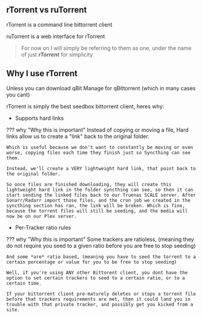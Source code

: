 ## rTorrent vs ruTorrent

rTorrent is a command line bittorrent client

ruTorrent is a web interface for rTorrent
> For now on I will simply be referring to them as one, under the name of just **_rTorrent_** for simplicity



## Why I use rTorrent

Unless you can download qBit Manage for qBittorrent (which in many cases you cant)

rTorrent is simply the best seedbox bittorrent client, heres why:

- Supports hard links

??? why "Why this is important"
    Instead of copying or moving a file, Hard links allow us to create a "link" back to the original folder.

    Which is useful because we don't want to constantly be moving or even worse, copying files each time they finish just so Syncthing can see them.

    Instead, we'll create a VERY lightweight hard link, that point back to the original folder. 

    So once files are finished downloading, they will create this lightweight hard link in the folder syncthing can see, so then it can start sending the linked files back to our Truenas SCALE server. After Sonarr/Radarr import those files, and the cron job we created in the syncthing section has ran, the link will be broken. Which is fine, because the torrent files will still be seeding, and the media will now be on our Plex server. 

- Per-Tracker ratio rules

??? why "Why this is important"
    Some trackers are ratioless, (meaning they do not require you seed to a given ratio before you are free to stop seeding)

    And some *are* ratio based, (meaning you have to seed the torrent to a certain percentage or value for you to be free to stop seeding)

    Well, if you're using ANY other Bittorent client, you dont have the option to set certain trackers to seed to a certain ratio, or to a certain time.

    If your bittorrent client pre-maturely deletes or stops a torrent file before that trackers requirements are met, then it could land you in trouble with that private tracker, and possibly get you kicked from a site. 
